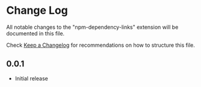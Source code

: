 # Change Log
All notable changes to the "npm-dependency-links" extension will be documented in this file.

Check [Keep a Changelog](http://keepachangelog.com/) for recommendations on how to structure this file.

## 0.0.1
- Initial release
